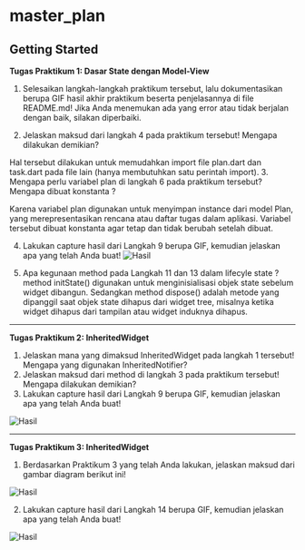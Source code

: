 # master_plan



## Getting Started
**Tugas Praktikum 1: Dasar State dengan Model-View**
1. Selesaikan langkah-langkah praktikum tersebut, lalu dokumentasikan berupa GIF hasil akhir praktikum beserta penjelasannya di file README.md! Jika Anda menemukan ada yang error atau tidak berjalan dengan baik, silakan diperbaiki.

2. Jelaskan maksud dari langkah 4 pada praktikum tersebut! Mengapa dilakukan demikian?

Hal tersebut dilakukan untuk memudahkan import file plan.dart dan task.dart pada file lain (hanya membutuhkan satu perintah import).
3. Mengapa perlu variabel plan di langkah 6 pada praktikum tersebut? Mengapa dibuat konstanta ?

Karena variabel plan digunakan untuk menyimpan instance dari model Plan, yang merepresentasikan rencana atau daftar tugas dalam aplikasi. Variabel tersebut dibuat konstanta agar tetap dan tidak berubah setelah dibuat.

4. Lakukan capture hasil dari Langkah 9 berupa GIF, kemudian jelaskan apa yang telah Anda buat!
![Hasil](../doc/Praktikum1.gif)

5. Apa kegunaan method pada Langkah 11 dan 13 dalam lifecyle state ?
method initState() digunakan untuk menginisialisasi objek state sebelum widget dibangun. Sedangkan method dispose() adalah metode yang dipanggil saat objek state dihapus dari widget tree, misalnya ketika widget dihapus dari tampilan atau widget induknya dihapus.

---
**Tugas Praktikum 2: InheritedWidget**
1. Jelaskan mana yang dimaksud InheritedWidget pada langkah 1 tersebut! Mengapa yang digunakan InheritedNotifier?
2. Jelaskan maksud dari method di langkah 3 pada praktikum tersebut! Mengapa dilakukan demikian?
3. Lakukan capture hasil dari Langkah 9 berupa GIF, kemudian jelaskan apa yang telah Anda buat!

![Hasil](../doc/Praktikum2.gif)

---
**Tugas Praktikum 3: InheritedWidget**
1. Berdasarkan Praktikum 3 yang telah Anda lakukan, jelaskan maksud dari gambar diagram berikut ini!

![Hasil](../doc/p3.png)

2. Lakukan capture hasil dari Langkah 14 berupa GIF, kemudian jelaskan apa yang telah Anda buat!

![Hasil](../doc/Praktikum3.gif)



